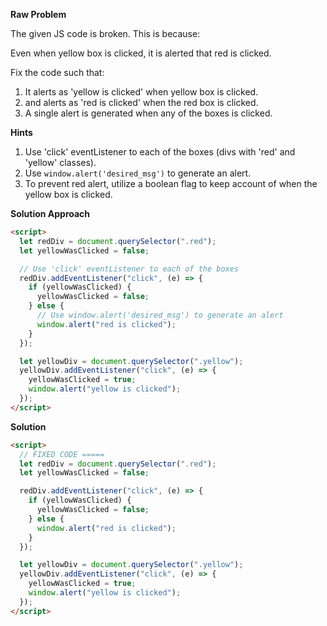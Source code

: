 **Raw Problem**

The given JS code is broken. This is because:

Even when yellow box is clicked, it is alerted that red is clicked.

Fix the code such that:

1. It alerts as 'yellow is clicked' when yellow box is clicked.
2. and alerts as 'red is clicked' when the red box is clicked.
3. A single alert is generated when any of the boxes is clicked.

**Hints**

1. Use 'click' eventListener to each of the boxes (divs with 'red' and 'yellow' classes).
2. Use `window.alert('desired_msg')` to generate an alert.
3. To prevent red alert, utilize a boolean flag to keep account of when the yellow box is clicked.

**Solution Approach**

```html
<script>
  let redDiv = document.querySelector(".red");
  let yellowWasClicked = false;

  // Use 'click' eventListener to each of the boxes
  redDiv.addEventListener("click", (e) => {
    if (yellowWasClicked) {
      yellowWasClicked = false;
    } else {
      // Use window.alert('desired_msg') to generate an alert
      window.alert("red is clicked");
    }
  });

  let yellowDiv = document.querySelector(".yellow");
  yellowDiv.addEventListener("click", (e) => {
    yellowWasClicked = true;
    window.alert("yellow is clicked");
  });
</script>
```

**Solution**

```html
<script>
  // FIXED CODE =====
  let redDiv = document.querySelector(".red");
  let yellowWasClicked = false;

  redDiv.addEventListener("click", (e) => {
    if (yellowWasClicked) {
      yellowWasClicked = false;
    } else {
      window.alert("red is clicked");
    }
  });

  let yellowDiv = document.querySelector(".yellow");
  yellowDiv.addEventListener("click", (e) => {
    yellowWasClicked = true;
    window.alert("yellow is clicked");
  });
</script>
```
